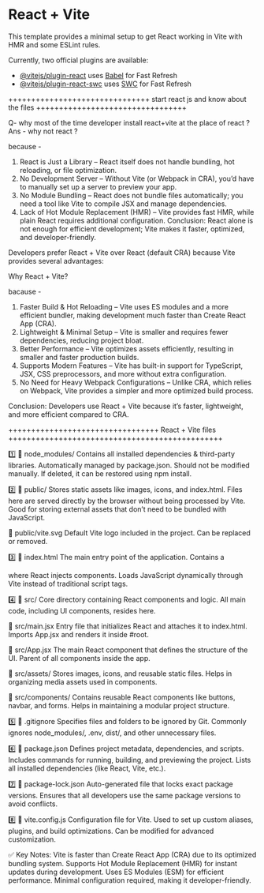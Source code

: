 # React + Vite

This template provides a minimal setup to get React working in Vite with HMR and some ESLint rules.

Currently, two official plugins are available:

- [@vitejs/plugin-react](https://github.com/vitejs/vite-plugin-react/blob/main/packages/plugin-react/README.md) uses [Babel](https://babeljs.io/) for Fast Refresh
- [@vitejs/plugin-react-swc](https://github.com/vitejs/vite-plugin-react-swc) uses [SWC](https://swc.rs/) for Fast Refresh


+++++++++++++++++++++++++++++++ start react js and know about the files +++++++++++++++++++++++++++++++++

Q- why most of the time developer install react+vite at the place of react ?
Ans - why not react ? 

because -

1. React is Just a Library – React itself does not handle bundling, hot reloading, or file optimization.
2. No Development Server – Without Vite (or Webpack in CRA), you’d have to manually set up a server to preview your app.
3. No Module Bundling – React does not bundle files automatically; you need a tool like Vite to compile JSX and manage dependencies.
4. Lack of Hot Module Replacement (HMR) – Vite provides fast HMR, while plain React requires additional configuration.
Conclusion: React alone is not enough for efficient development; Vite makes it faster, optimized, and developer-friendly. 


Developers prefer React + Vite over React (default CRA) because Vite provides several advantages:

Why React + Vite?

bacause -

1. Faster Build & Hot Reloading – Vite uses ES modules and a more efficient bundler, making development much faster than Create React App (CRA).
2. Lightweight & Minimal Setup – Vite is smaller and requires fewer dependencies, reducing project bloat.
3. Better Performance – Vite optimizes assets efficiently, resulting in smaller and faster production builds.
4. Supports Modern Features – Vite has built-in support for TypeScript, JSX, CSS preprocessors, and more without extra configuration.
5. No Need for Heavy Webpack Configurations – Unlike CRA, which relies on Webpack, Vite provides a simpler and more optimized build process.

Conclusion: Developers use React + Vite because it’s faster, lightweight, and more efficient compared to CRA. 




+++++++++++++++++++++++++++++++++ React + Vite files +++++++++++++++++++++++++++++++++++++++++++++++

1️⃣ 📁 node_modules/
Contains all installed dependencies & third-party libraries.
Automatically managed by package.json.
Should not be modified manually.
If deleted, it can be restored using npm install.

2️⃣ 📁 public/
Stores static assets like images, icons, and index.html.
Files here are served directly by the browser without being processed by Vite.
Good for storing external assets that don’t need to be bundled with JavaScript.

📄 public/vite.svg
Default Vite logo included in the project.
Can be replaced or removed.

3️⃣ 📄 index.html
The main entry point of the application.
Contains a <div id="root"></div> where React injects components.
Loads JavaScript dynamically through Vite instead of traditional script tags.

4️⃣ 📁 src/
Core directory containing React components and logic.
All main code, including UI components, resides here.

📄 src/main.jsx
Entry file that initializes React and attaches it to index.html.
Imports App.jsx and renders it inside #root.

📄 src/App.jsx
The main React component that defines the structure of the UI.
Parent of all components inside the app.

📁 src/assets/
Stores images, icons, and reusable static files.
Helps in organizing media assets used in components.

📁 src/components/
Contains reusable React components like buttons, navbar, and forms.
Helps in maintaining a modular project structure.

5️⃣ 📄 .gitignore
Specifies files and folders to be ignored by Git.
Commonly ignores node_modules/, .env, dist/, and other unnecessary files.

6️⃣ 📄 package.json
Defines project metadata, dependencies, and scripts.
Includes commands for running, building, and previewing the project.
Lists all installed dependencies (like React, Vite, etc.).

7️⃣ 📄 package-lock.json
Auto-generated file that locks exact package versions.
Ensures that all developers use the same package versions to avoid conflicts.

8️⃣ 📄 vite.config.js
Configuration file for Vite.
Used to set up custom aliases, plugins, and build optimizations.
Can be modified for advanced customization.

✅ Key Notes:
Vite is faster than Create React App (CRA) due to its optimized bundling system.
Supports Hot Module Replacement (HMR) for instant updates during development.
Uses ES Modules (ESM) for efficient performance.
Minimal configuration required, making it developer-friendly.